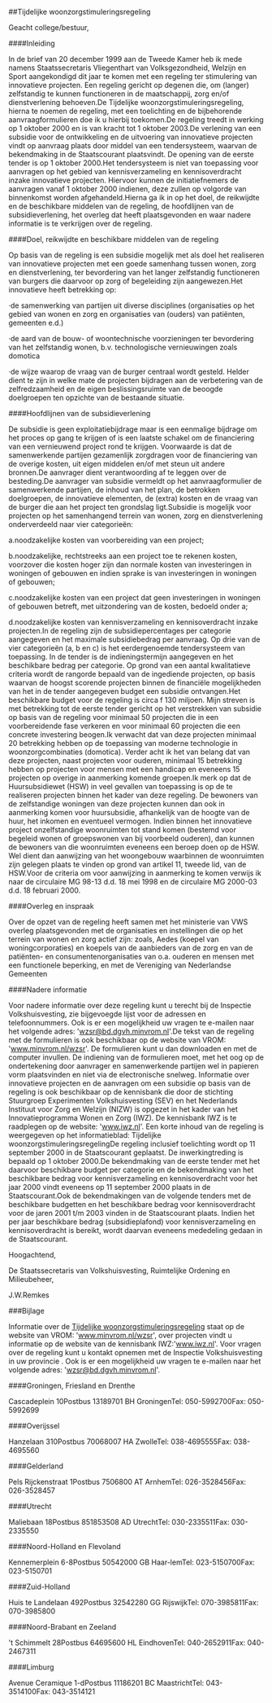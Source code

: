 <meta http-equiv='Content-Type' content='text/html; charset=utf-8' />

##Tijdelijke woonzorgstimuleringsregeling

Geacht college/bestuur,

####Inleiding

In de brief van 20 december 1999 aan de Tweede Kamer heb ik mede namens Staatssecretaris Vliegenthart van Volksgezondheid, Welzijn en Sport aangekondigd dit jaar te komen met een regeling ter stimulering van innovatieve projecten. Een regeling gericht op degenen die, om (langer) zelfstandig te kunnen functioneren in de maatschappij, zorg en/of dienstverlening behoeven.De Tijdelijke woonzorgstimuleringsregeling, hierna te noemen de regeling, met een toelichting en de bijbehorende aanvraagformulieren doe ik u hierbij toekomen.De regeling treedt in werking op 1 oktober 2000 en is van kracht tot 1 oktober 2003.De verlening van een subsidie voor de ontwikkeling en de uitvoering van innovatieve projecten vindt op aanvraag plaats door middel van een tendersysteem, waarvan de bekendmaking in de Staatscourant plaatsvindt. De opening van de eerste tender is op 1 oktober 2000.Het tendersysteem is niet van toepassing voor aanvragen op het gebied van kennisverzameling en kennisoverdracht inzake innovatieve projecten. Hiervoor kunnen de initiatiefnemers de aanvragen vanaf 1 oktober 2000 indienen, deze zullen op volgorde van binnenkomst worden afgehandeld.Hierna ga ik in op het doel, de reikwijdte en de beschikbare middelen van de regeling, de hoofdlijnen van de subsidieverlening, het overleg dat heeft plaatsgevonden en waar nadere informatie is te verkrijgen over de regeling. 

####Doel, reikwijdte en beschikbare middelen van de regeling

Op basis van de regeling is een subsidie mogelijk met als doel het realiseren van innovatieve projecten met een goede samenhang tussen wonen, zorg en dienstverlening, ter bevordering van het langer zelfstandig functioneren van burgers die daarvoor op zorg of begeleiding zijn aangewezen.Het innovatieve heeft betrekking op:

·de samenwerking van partijen uit diverse disciplines (organisaties op het gebied van wonen en zorg en organisaties van (ouders) van patiënten, gemeenten e.d.)

·de aard van de bouw- of woontechnische voorzieningen ter bevordering van het zelfstandig wonen, b.v. technologische vernieuwingen zoals domotica

·de wijze waarop de vraag van de burger centraal wordt gesteld. Helder dient te zijn in welke mate de projecten bijdragen aan de verbetering van de zelfredzaamheid en de eigen beslissingsruimte van de beoogde doelgroepen ten opzichte van de bestaande situatie.

####Hoofdlijnen van de subsidieverlening

De subsidie is geen exploitatiebijdrage maar is een eenmalige bijdrage om het proces op gang te krijgen of is een laatste schakel om de financiering van een vernieuwend project rond te krijgen. Voorwaarde is dat de samenwerkende partijen gezamenlijk zorgdragen voor de financiering van de overige kosten, uit eigen middelen en/of met steun uit andere bronnen.De aanvrager dient verantwoording af te leggen over de besteding.De aanvrager van subsidie vermeldt op het aanvraagformulier de samenwerkende partijen, de inhoud van het plan, de betrokken doelgroepen, de innovatieve elementen, de (extra) kosten en de vraag van de burger die aan het project ten grondslag ligt.Subsidie is mogelijk voor projecten op het samenhangend terrein van wonen, zorg en dienstverlening onderverdeeld naar vier categorieën:

a.noodzakelijke kosten van voorbereiding van een project;

b.noodzakelijke, rechtstreeks aan een project toe te rekenen kosten, voorzover die kosten hoger zijn dan normale kosten van investeringen in woningen of gebouwen en indien sprake is van investeringen in woningen of gebouwen;

c.noodzakelijke kosten van een project dat geen investeringen in woningen of gebouwen betreft, met uitzondering van de kosten, bedoeld onder a;

d.noodzakelijke kosten van kennisverzameling en kennisoverdracht inzake projecten.In de regeling zijn de subsidiepercentages per categorie aangegeven en het maximale subsidiebedrag per aanvraag. Op drie van de vier categorieën (a, b en c) is het eerdergenoemde tendersysteem van toepassing. In de tender is de indieningstermijn aangegeven en het beschikbare bedrag per categorie. Op grond van een aantal kwalitatieve criteria wordt de rangorde bepaald van de ingediende projecten, op basis waarvan de hoogst scorende projecten binnen de financiële mogelijkheden van het in de tender aangegeven budget een subsidie ontvangen.Het beschikbare budget voor de regeling is circa f 130 miljoen. Mijn streven is met betrekking tot de eerste tender gericht op het verstrekken van subsidie op basis van de regeling voor minimaal 50 projecten die in een voorbereidende fase verkeren en voor minimaal 60 projecten die een concrete investering beogen.Ik verwacht dat van deze projecten minimaal 20 betrekking hebben op de toepassing van moderne technologie in woonzorgcombinaties (domotica). Verder acht ik het van belang dat van deze projecten, naast projecten voor ouderen, minimaal 15 betrekking hebben op projecten voor mensen met een handicap en eveneens 15 projecten op overige in aanmerking komende groepen.Ik merk op dat de Huursubsidiewet (HSW) in veel gevallen van toepassing is op de te realiseren projecten binnen het kader van deze regeling. De bewoners van de zelfstandige woningen van deze projecten kunnen dan ook in aanmerking komen voor huursubsidie, afhankelijk van de hoogte van de huur, het inkomen en eventueel vermogen. Indien binnen het innovatieve project onzelfstandige woonruimten tot stand komen (bestemd voor begeleid wonen of groepswonen van bij voorbeeld ouderen), dan kunnen de bewoners van die woonruimten eveneens een beroep doen op de HSW. Wel dient dan aanwijzing van het woongebouw waarbinnen de woonruimten zijn gelegen plaats te vinden op grond van artikel 11, tweede lid, van de HSW.Voor de criteria om voor aanwijzing in aanmerking te komen verwijs ik naar de circulaire MG 98-13 d.d. 18 mei 1998 en de circulaire MG 2000-03 d.d. 18 februari 2000. 

####Overleg en inspraak

Over de opzet van de regeling heeft samen met het ministerie van VWS overleg plaatsgevonden met de organisaties en instellingen die op het terrein van wonen en zorg actief zijn: zoals, Aedes (koepel van woningcorporaties) en koepels van de aanbieders van de zorg en van de patiënten- en consumentenorganisaties van o.a. ouderen en mensen met een functionele beperking, en met de Vereniging van Nederlandse Gemeenten 

####Nadere informatie

Voor nadere informatie over deze regeling kunt u terecht bij de Inspectie Volkshuisvesting, zie bijgevoegde lijst voor de adressen en telefoonnummers. Ook is er een mogelijkheid uw vragen te e-mailen naar het volgende adres: 'wzsr@bd.dgvh.minvrom.nl'.De tekst van de regeling met de formulieren is ook beschikbaar op de website van VROM: 'www.minvrom.nl/wzsr'. De formulieren kunt u dan downloaden en met de computer invullen. De indiening van de formulieren moet, met het oog op de ondertekening door aanvrager en samenwerkende partijen wel in papieren vorm plaatsvinden en niet via de electronische snelweg. Informatie over innovatieve projecten en de aanvragen om een subsidie op basis van de regeling is ook beschikbaar op de kennisbank die door de stichting Stuurgroep Experimenten Volkshuisvesting (SEV) en het Nederlands Instituut voor Zorg en Welzijn (NIZW) is opgezet in het kader van het Innovatieprogramma Wonen en Zorg (IWZ). De kennisbank IWZ is te raadplegen op de website: 'www.iwz.nl'. Een korte inhoud van de regeling is weergegeven op het informatieblad: Tijdelijke woonzorgstimuleringsregelingDe regeling inclusief toelichting wordt op 11 september 2000 in de Staatscourant geplaatst. De inwerkingtreding is bepaald op 1 oktober 2000.De bekendmaking van de eerste tender met het daarvoor beschikbare budget per categorie en de bekendmaking van het beschikbare bedrag voor kennisverzameling en kennisoverdracht voor het jaar 2000 vindt eveneens op 11 september 2000 plaats in de Staatscourant.Ook de bekendmakingen van de volgende tenders met de beschikbare budgetten en het beschikbare bedrag voor kennisoverdracht voor de jaren 2001 t/m 2003 vinden in de Staatscourant plaats. Indien het per jaar beschikbare bedrag (subsidieplafond) voor kennisverzameling en kennisoverdracht is bereikt, wordt daarvan eveneens mededeling gedaan in de Staatscourant.

Hoogachtend,

De 
Staatssecretaris van Volkshuisvesting, Ruimtelijke Ordening en Milieubeheer, 

J.W.Remkes

###Bijlage 

Informatie over de [Tijdelijke woonzorgstimuleringsregeling](../../../../ministeriele-regeling/tijdelijke/woonzorgstimuleringsregeling/BWBR0011624/README.md) staat op de website van VROM: 'www.minvrom.nl/wzsr', over projecten vindt u informatie op de website van de kennisbank IWZ:'www.iwz.nl'. Voor vragen over de regeling kunt u kontakt opnemen met de Inspectie Volkshuisvesting in uw provincie . Ook is er een mogelijkheid uw vragen te e-mailen naar het volgende adres: 'wzsr@bd.dgvh.minvrom.nl'.

####Groningen, Friesland en Drenthe

Cascadeplein 10Postbus 13189701 BH GroningenTel: 050-5992700Fax: 050-5992699 

####Overijssel

Hanzelaan 310Postbus 70068007 HA ZwolleTel: 038-4695555Fax: 038-4695560 

####Gelderland

Pels Rijckenstraat 1Postbus 7506800 AT ArnhemTel: 026-3528456Fax: 026-3528457 

####Utrecht

Maliebaan 18Postbus 851853508 AD UtrechtTel: 030-2335511Fax: 030-2335550 

####Noord-Holland en Flevoland

Kennemerplein 6-8Postbus 50542000 GB Haar-lemTel: 023-5150700Fax: 023-5150701 

####Zuid-Holland

Huis te Landelaan 492Postbus 32542280 GG RijswijkTel: 070-3985811Fax: 070-3985800 

####Noord-Brabant en Zeeland

't Schimmelt 28Postbus 64695600 HL EindhovenTel: 040-2652911Fax: 040-2467311 

####Limburg

Avenue Ceramique 1-dPostbus 11186201 BC MaastrichtTel: 043-3514100Fax: 043-3514121

